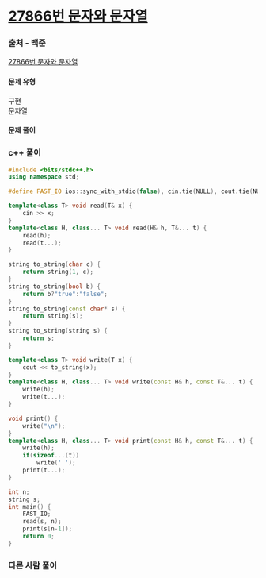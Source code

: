 # [27866번 문자와 문자열](https://www.acmicpc.net/problem/27866)

### 출처 - 백준
[27866번 문자와 문자열](https://www.acmicpc.net/problem/27866)

#### 문제 유형
구현  
문자열

#### 문제 풀이

### c++ 풀이
```c++
#include <bits/stdc++.h>
using namespace std;

#define FAST_IO ios::sync_with_stdio(false), cin.tie(NULL), cout.tie(NULL)

template<class T> void read(T& x) {
	cin >> x;
}
template<class H, class... T> void read(H& h, T&... t) {
	read(h);
	read(t...);
}

string to_string(char c) {
	return string(1, c);
}
string to_string(bool b) {
	return b?"true":"false";
}
string to_string(const char* s) {
	return string(s);
}
string to_string(string s) {
	return s;
}

template<class T> void write(T x) {
	cout << to_string(x);
}
template<class H, class... T> void write(const H& h, const T&... t) {
	write(h);
	write(t...);
}

void print() {
	write("\n");
}
template<class H, class... T> void print(const H& h, const T&... t) {
	write(h);
	if(sizeof...(t))
		write(' ');
	print(t...);
}

int n;
string s;
int main() {
	FAST_IO;
    read(s, n);
    print(s[n-1]);
	return 0;
}
```

### 다른 사람 풀이
```c++

```